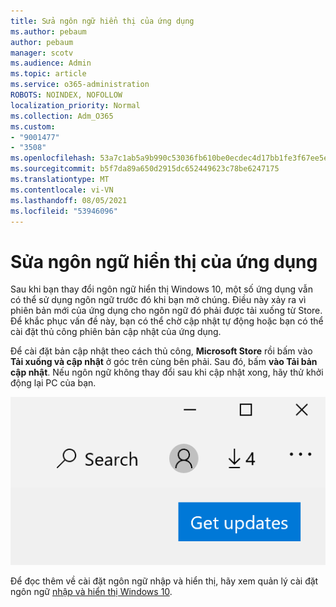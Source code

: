 ```yaml
---
title: Sửa ngôn ngữ hiển thị của ứng dụng
ms.author: pebaum
author: pebaum
manager: scotv
ms.audience: Admin
ms.topic: article
ms.service: o365-administration
ROBOTS: NOINDEX, NOFOLLOW
localization_priority: Normal
ms.collection: Adm_O365
ms.custom:
- "9001477"
- "3508"
ms.openlocfilehash: 53a7c1ab5a9b990c53036fb610be0ecdec4d17bb1fe3f67ee5e6e2e0028cb55d
ms.sourcegitcommit: b5f7da89a650d2915dc652449623c78be6247175
ms.translationtype: MT
ms.contentlocale: vi-VN
ms.lasthandoff: 08/05/2021
ms.locfileid: "53946096"
---
```

# <a name="fix-the-display-language-of-apps"></a>Sửa ngôn ngữ hiển thị của ứng dụng

Sau khi bạn thay đổi ngôn ngữ hiển thị Windows 10, một số ứng dụng vẫn có thể sử dụng ngôn ngữ trước đó khi bạn mở chúng. Điều này xảy ra vì phiên bản mới của ứng dụng cho ngôn ngữ đó phải được tải xuống từ Store. Để khắc phục vấn đề này, bạn có thể chờ cập nhật tự động hoặc bạn có thể cài đặt thủ công phiên bản cập nhật của ứng dụng.

Để cài đặt bản cập nhật theo cách thủ công, **Microsoft Store** rồi bấm vào **Tải xuống và cập nhật** ở góc trên cùng bên phải. Sau đó, bấm **vào Tải bản cập nhật**. Nếu ngôn ngữ không thay đổi sau khi cập nhật xong, hãy thử khởi động lại PC của bạn.

![Tải bản cập nhật.](media/get-updates.png)

Để đọc thêm về cài đặt ngôn ngữ nhập và hiển thị, hãy xem quản lý cài đặt ngôn ngữ [nhập và hiển thị Windows 10](https://support.microsoft.com/help/4027670/windows-10-add-and-switch-input-and-display-language-preferences).
